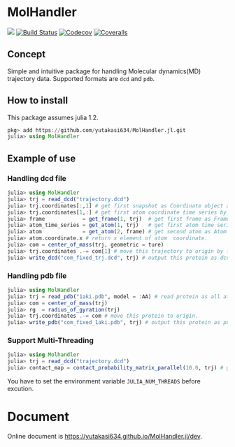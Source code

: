 # MolHandler

<!-- [![](https://img.shields.io/badge/docs-stable-blue.svg)](https://yutakasi634.github.io/MolHandler.jl/stable) -->
[![](https://img.shields.io/badge/docs-dev-blue.svg)](https://yutakasi634.github.io/MolHandler.jl/dev)
[![Build Status](https://travis-ci.com/yutakasi634/MolHandler.jl.svg?branch=master)](https://travis-ci.com/yutakasi634/MolHandler.jl)
[![Codecov](https://codecov.io/gh/yutakasi634/MolHandler.jl/branch/master/graph/badge.svg)](https://codecov.io/gh/yutakasi634/MolHandler.jl)
[![Coveralls](https://coveralls.io/repos/github/yutakasi634/MolHandler.jl/badge.svg?branch=master)](https://coveralls.io/github/yutakasi634/MolHandler.jl?branch=master)

## Concept
Simple and intuitive package for handling Molecular dynamics(MD) trajectory data.
Supported formats are `dcd` and `pdb`.

## How to install
This package assumes julia 1.2.
```julia
pkg> add https://github.com/yutakasi634/MolHandler.jl.git
julia> using MolHandler
```

## Example of use
### Handling dcd file
```julia
julia> using MolHandler
julia> trj = read_dcd("trajectory.dcd")
julia> trj.coordinates[:,1] # get first snapshot as Coordinate object array.
julia> trj.coordinates[1,:] # get first atom coordinate time series by Coordinate object array.
julia> frame            = get_frame(1, trj)  # get first frame as Frame object.
julia> atom_time_series = get_atom(1, trj)   # get first atom time series as Atom object array.
julia> atom             = get_atom(2, frame) # get second atom as Atom object.
julia> atom.coordinate.x # return x element of atom  coordinate.
julia> com = center_of_mass(trj, geometric = ture)
julia> trj.coordinates .-= com[1] # move this trajectory to origin by first frame center of mass.
julia> write_dcd("com_fixed_trj.dcd", trj) # output this protein as dcd file.
```

### Handling pdb file
```julia
julia> using MolHandler
julia> trj = read_pdb("1aki.pdb", model = :AA) # read protein as all atom model.
julia> com = center_of_mass(trj)
julia> rg  = radius_of_gyration(trj)
julia> trj.coordinates .-= com # move this protein to origin.
julia> write_pdb("com_fixed_1aki.pdb", trj) # output this protein as pdb file.
```

### Support Multi-Threading
```julia
julia> using Molhandler
julia> trj = read_dcd("trajectory.dcd")
julia> contact_map = contact_probability_matrix_parallel(10.0, trj) # get contact-map who's contact threshold is 10.0.
```
You have to set the environment variable `JULIA_NUM_THREADS` before excution.

# Document
Online document is https://yutakasi634.github.io/MolHandler.jl/dev.
